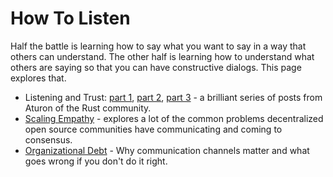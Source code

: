 # How To Listen

Half the battle is learning how to say what you want to say in a way that others can understand. The other half is learning how to understand what others are saying so that you can have constructive dialogs. This page explores that. 

- Listening and Trust: [part 1](https://aturon.github.io/2018/05/25/listening-part-1/), [part 2](https://aturon.github.io/2018/06/02/listening-part-2/), [part 3](https://aturon.github.io/2018/06/18/listening-part-3/) - a brilliant series of posts from Aturon of the Rust community.
- [Scaling Empathy](https://manishearth.github.io/blog/2019/02/04/rust-governance-scaling-empathy/) - explores a lot of the common problems decentralized open source communities have communicating and coming to consensus.
- [Organizational Debt](https://boats.gitlab.io/blog/post/rust-2019/) - Why communication channels matter and what goes wrong if you don't do it right.
